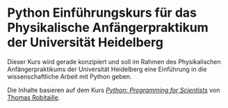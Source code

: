# Python Einführungskurs für das Physikalische Anfängerpraktikum der Universität Heidelberg

Dieser Kurs wird gerade konzipiert und soll im Rahmen des Physikalischen Anfängerpraktikums der Universität Heidelberg eine Einführung in die wissenschaftliche Arbeit mit Python geben.

Die Inhalte basieren auf dem Kurs [_Python: Programming for Scientists_](https://github.com/astrofrog/py4sci) von [Thomas Robitaille]().
